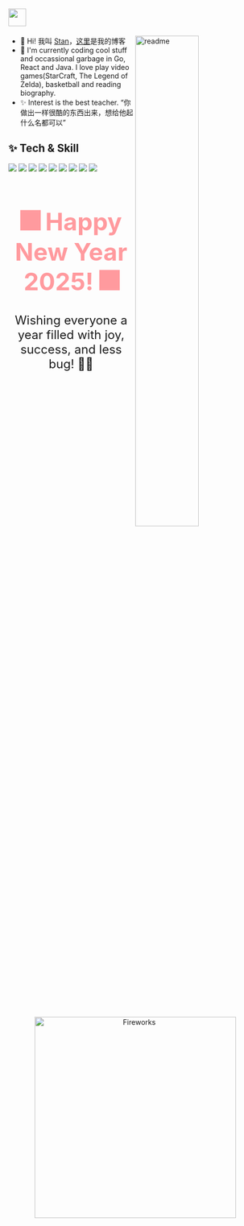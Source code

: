 <h1>
<img width='35' src='https://cdn.jsdelivr.net/gh/yesmore/img/img/pop_cat.gif'/>  	
</h1>

<img align='right' width='50%' alt='readme' src="https://github-readme-stats.vercel.app/api?username=Stan370&include_all_commits=false&rank_icon=github" />

- 👴 Hi! 我叫 <a href='https://stan370.github.io'>Stan</a>，<a href='https://stan370.github.io'>这里</a>是我的博客
- 🚀 I'm currently coding cool stuff and occassional garbage in Go, React and Java. I love play video games(StarCraft, The Legend of Zelda), basketball and reading biography.
- ✨ Interest is the best teacher. “你做出一样很酷的东西出来，想给他起什么名都可以”



## ✨ Tech & Skill

<div align="left">
  <img src="https://img.shields.io/badge/-Go-55b9f3?style=flat-square&logo=go">	
  <img src="https://img.shields.io/badge/Python-FCC624?style=flat-square&logo=python"
  <img src="https://img.shields.io/badge/Java-ED8B00?style=flat-square&logo=openjdk">
  <img src="https://img.shields.io/badge/-JavaScript-f6da1c?style=flat-square&logo=javascript&logoColor=white">
  <img src="https://img.shields.io/badge/-TypeScript-2b6dbf?style=flat-square&logo=typescript&logoColor=white">


  <img src="https://img.shields.io/badge/-Node.js-3C873A?style=flat-square&logo=Node.js&logoColor=white">	
  <img src="https://img.shields.io/badge/-Git-ee462c?style=flat-square&logo=git&logoColor=white">
  <img src="https://img.shields.io/badge/-Nginx-408e43?style=flat-square&logo=nginx&logoColor=white">
  <img src="https://img.shields.io/badge/-Docker-218bea?style=flat-square&logo=docker&logoColor=white">
  <img src="https://img.shields.io/badge/-Github-black?style=flat-square&logo=github">	
</div>

<div align="center">
  <h1 style="color: #ff9a9e; font-size: 3rem; animation: glow 2s infinite alternate;">
    🎆 Happy New Year 2025! 🎆
  </h1>
  <p style="font-size: 1.5rem;">
    Wishing everyone a year filled with joy, success, and less bug! 🥳✨
  </p>
</div>


<p align="center">
<img src="https://media3.giphy.com/media/v1.Y2lkPTc5MGI3NjExeHVqazV0OGFzNzJ2enpuam44enlpa21ib3VmZWR0OG1wMGxqc2EyYSZlcD12MV9pbnRlcm5hbF9naWZfYnlfaWQmY3Q9Zw/BPJmthQ3YRwD6QqcVD/giphy.webp" alt="Fireworks" width="400"></p>



